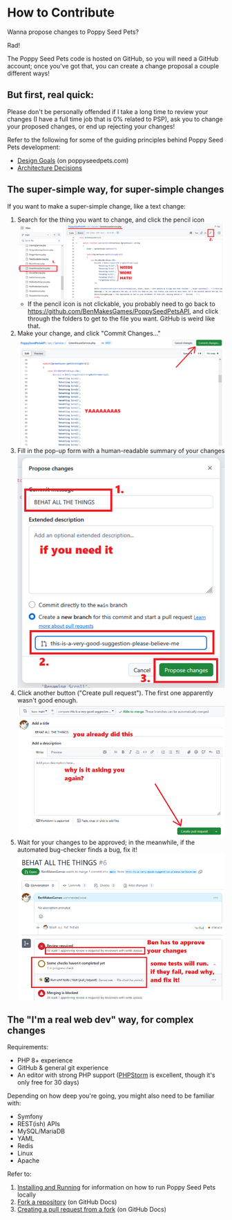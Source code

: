 # How to Contribute

Wanna propose changes to Poppy Seed Pets?

Rad!

The Poppy Seed Pets code is hosted on GitHub, so you will need a GitHub account; once you've got that, you can create a change proposal a couple different ways!

## But first, real quick:

Please don't be personally offended if I take a long time to review your changes (I have a full time job that is 0% related to PSP), ask you to change your proposed changes, or end up rejecting your changes!

Refer to the following for some of the guiding principles behind Poppy Seed Pets development:
* [Design Goals](https://poppyseedpets.com/poppyopedia/designGoal) (on poppyseedpets.com)
* [Architecture Decisions](Architecture%20Decisions.md)

## The super-simple way, for super-simple changes

If you want to make a super-simple change, like a text change:

1. Search for the thing you want to change, and click the pencil icon 
   ![screenshot of GitHub UI](How%20to%20Contribute%20-%20Find%20a%20File.png)
   * If the pencil icon is not clickable, you probably need to go back to https://github.com/BenMakesGames/PoppySeedPetsAPI, and click through the folders to get to the file you want. GitHub is weird like that. 
2. Make your change, and click "Commit Changes..."
   ![screenshot of GitHub UI](How%20to%20Contribute%20-%20Make%20a%20Change.png)
3. Fill in the pop-up form with a human-readable summary of your changes
   ![screenshot of GitHub UI](How%20to%20Contribute%20-%20Create%20PR%20Step%201.png)
4. Click another button ("Create pull request"). The first one apparently wasn't good enough.
   ![screenshot of GitHub UI](How%20to%20Contribute%20-%20Create%20PR%20Step%202.png)
5. Wait for your changes to be approved; in the meanwhile, if the automated bug-checker finds a bug, fix it!
   ![screenshot of GitHub UI](How%20to%20Contribute%20-%20Fix%20Tests%20and%20Wait.png)

## The "I'm a real web dev" way, for complex changes

Requirements:
* PHP 8+ experience
* GitHub & general git experience
* An editor with strong PHP support ([PHPStorm](https://www.jetbrains.com/phpstorm/) is excellent, though it's only free for 30 days)

Depending on how deep you're going, you might also need to be familiar with:
* Symfony
* REST(ish) APIs
* MySQL/MariaDB
* YAML
* Redis
* Linux
* Apache

Refer to:
1. [Installing and Running](Installing%20and%20Running.md) for information on how to run Poppy Seed Pets locally
2. [Fork a repository](https://docs.github.com/en/pull-requests/collaborating-with-pull-requests/working-with-forks/fork-a-repo) (on GitHub Docs)
3. [Creating a pull request from a fork](https://docs.github.com/en/pull-requests/collaborating-with-pull-requests/proposing-changes-to-your-work-with-pull-requests/creating-a-pull-request-from-a-fork) (on GitHub Docs)
